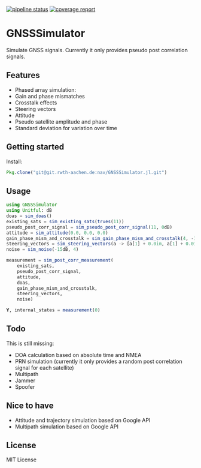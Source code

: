 [![pipeline status](https://git.rwth-aachen.de/nav/GNSSSimulator.jl/badges/master/pipeline.svg)](https://git.rwth-aachen.de/nav/GNSSSimulator.jl/commits/master)
[![coverage report](https://git.rwth-aachen.de/nav/GNSSSimulator.jl/badges/master/coverage.svg)](https://git.rwth-aachen.de/nav/GNSSSimulator.jl/commits/master)
# GNSSSimulator
Simulate GNSS signals. Currently it only provides pseudo post correlation signals.

## Features

 * Phased array simulation:
  * Gain and phase mismatches
  * Crosstalk effects
  * Steering vectors
  * Attitude
 * Pseudo satellite amplitude and phase
 * Standard deviation for variation over time

## Getting started

Install:
```julia
Pkg.clone("git@git.rwth-aachen.de:nav/GNSSSimulator.jl.git")
```

## Usage

```julia
using GNSSSimulator
using Unitful: dB
doas = sim_doas()
existing_sats = sim_existing_sats(trues(11))
pseudo_post_corr_signal = sim_pseudo_post_corr_signal(11, 0dB)
attitude = sim_attitude(0.0, 0.0, 0.0)
gain_phase_mism_and_crosstalk = sim_gain_phase_mism_and_crosstalk(4, -15dB)
steering_vectors = sim_steering_vectors(a -> [a[1] + 0.0im, a[1] + 0.0im, a[2] + 0.0im, a[3] + 0.0im])
noise = sim_noise(-15dB, 4)

measurement = sim_post_corr_measurement(
    existing_sats,
    pseudo_post_corr_signal,
    attitude,
    doas,
    gain_phase_mism_and_crosstalk,
    steering_vectors,
    noise)

𝐘, internal_states = measurement(0)
```

## Todo

This is still missing:

* DOA calculation based on absolute time and NMEA
* PRN simulation (currently it only provides a random post correlation signal for each satellite)
* Multipath
* Jammer
* Spoofer

## Nice to have

* Attitude and trajectory simulation based on Google API
* Multipath simulation based on Google API

## License

MIT License
